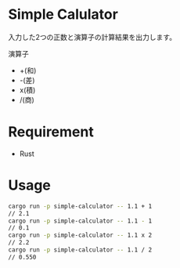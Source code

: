 # Simple Calulator
入力した2つの正数と演算子の計算結果を出力します。

演算子
- +(和)
- -(差)
- x(積)
- /(商)

# Requirement
* Rust

# Usage
```bash
cargo run -p simple-calculator -- 1.1 + 1
// 2.1
cargo run -p simple-calculator -- 1.1 - 1
// 0.1
cargo run -p simple-calculator -- 1.1 x 2
// 2.2
cargo run -p simple-calculator -- 1.1 / 2
// 0.550
```